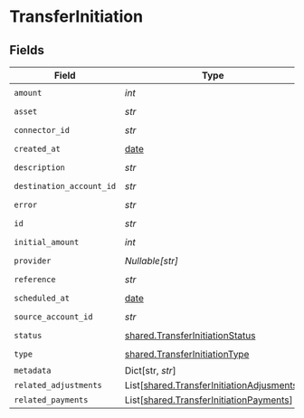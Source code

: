 # TransferInitiation


## Fields

| Field                                                                                            | Type                                                                                             | Required                                                                                         | Description                                                                                      | Example                                                                                          |
| ------------------------------------------------------------------------------------------------ | ------------------------------------------------------------------------------------------------ | ------------------------------------------------------------------------------------------------ | ------------------------------------------------------------------------------------------------ | ------------------------------------------------------------------------------------------------ |
| `amount`                                                                                         | *int*                                                                                            | :heavy_check_mark:                                                                               | N/A                                                                                              |                                                                                                  |
| `asset`                                                                                          | *str*                                                                                            | :heavy_check_mark:                                                                               | N/A                                                                                              | USD                                                                                              |
| `connector_id`                                                                                   | *str*                                                                                            | :heavy_check_mark:                                                                               | N/A                                                                                              |                                                                                                  |
| `created_at`                                                                                     | [date](https://docs.python.org/3/library/datetime.html#date-objects)                             | :heavy_check_mark:                                                                               | N/A                                                                                              |                                                                                                  |
| `description`                                                                                    | *str*                                                                                            | :heavy_check_mark:                                                                               | N/A                                                                                              |                                                                                                  |
| `destination_account_id`                                                                         | *str*                                                                                            | :heavy_check_mark:                                                                               | N/A                                                                                              |                                                                                                  |
| `error`                                                                                          | *str*                                                                                            | :heavy_check_mark:                                                                               | N/A                                                                                              |                                                                                                  |
| `id`                                                                                             | *str*                                                                                            | :heavy_check_mark:                                                                               | N/A                                                                                              | XXX                                                                                              |
| `initial_amount`                                                                                 | *int*                                                                                            | :heavy_check_mark:                                                                               | N/A                                                                                              |                                                                                                  |
| `provider`                                                                                       | *Nullable[str]*                                                                                  | :heavy_check_mark:                                                                               | N/A                                                                                              |                                                                                                  |
| `reference`                                                                                      | *str*                                                                                            | :heavy_check_mark:                                                                               | N/A                                                                                              |                                                                                                  |
| `scheduled_at`                                                                                   | [date](https://docs.python.org/3/library/datetime.html#date-objects)                             | :heavy_check_mark:                                                                               | N/A                                                                                              |                                                                                                  |
| `source_account_id`                                                                              | *str*                                                                                            | :heavy_check_mark:                                                                               | N/A                                                                                              |                                                                                                  |
| `status`                                                                                         | [shared.TransferInitiationStatus](../../models/shared/transferinitiationstatus.md)               | :heavy_check_mark:                                                                               | N/A                                                                                              |                                                                                                  |
| `type`                                                                                           | [shared.TransferInitiationType](../../models/shared/transferinitiationtype.md)                   | :heavy_check_mark:                                                                               | N/A                                                                                              |                                                                                                  |
| `metadata`                                                                                       | Dict[str, *str*]                                                                                 | :heavy_minus_sign:                                                                               | N/A                                                                                              |                                                                                                  |
| `related_adjustments`                                                                            | List[[shared.TransferInitiationAdjusments](../../models/shared/transferinitiationadjusments.md)] | :heavy_minus_sign:                                                                               | N/A                                                                                              |                                                                                                  |
| `related_payments`                                                                               | List[[shared.TransferInitiationPayments](../../models/shared/transferinitiationpayments.md)]     | :heavy_minus_sign:                                                                               | N/A                                                                                              |                                                                                                  |